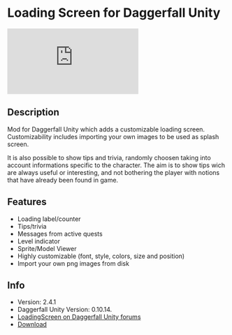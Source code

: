 # Loading Screen for Daggerfall Unity

![Loading Screen](http://forums.dfworkshop.net/download/file.php?id=434)

## Description
Mod for Daggerfall Unity which adds a customizable loading screen.
Customizability includes importing your own images to be used as splash screen.

It is also possible to show tips and trivia, randomly choosen taking into
account informations specific to the character.
The aim is to show tips wich are always useful or interesting, and not 
bothering the player with notions that have already been found in game.

## Features
+ Loading label/counter
+ Tips/trivia
+ Messages from active quests
+ Level indicator
+ Sprite/Model Viewer
+ Highly customizable (font, style, colors, size and position)
+ Import your own png images from disk

## Info
+ Version: 2.4.1
+ Daggerfall Unity Version: 0.10.14.
+ [LoadingScreen on Daggerfall Unity forums](http://forums.dfworkshop.net/viewtopic.php?f=14&t=469)
+ [Download](http://forums.dfworkshop.net/viewtopic.php?f=22&t=456)

